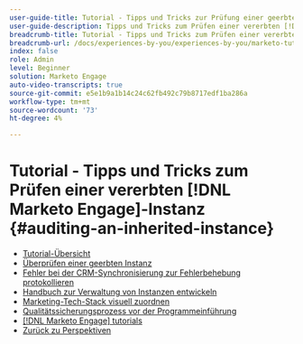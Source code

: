 ```yaml
---
user-guide-title: Tutorial - Tipps und Tricks zur Prüfung einer geerbten Instanz
user-guide-description: Tipps und Tricks zum Prüfen einer vererbten [!DNL Marketo Engage] Instanz
breadcrumb-title: Tutorial - Tipps und Tricks zum Prüfen einer vererbten [!DNL Marketo Engage] Instanz
breadcrumb-url: /docs/experiences-by-you/experiences-by-you/marketo-tutorial-inherited-instance/overview.html
index: false
role: Admin
level: Beginner
solution: Marketo Engage
auto-video-transcripts: true
source-git-commit: e5e1b9a1b14c24c62fb492c79b8717edf1ba286a
workflow-type: tm+mt
source-wordcount: '73'
ht-degree: 4%

---
```



# Tutorial - Tipps und Tricks zum Prüfen einer vererbten [!DNL Marketo Engage]-Instanz {#auditing-an-inherited-instance}

+ [Tutorial-Übersicht](/help/marketo-tutorial-inherited-instance/overview.md)
+ [Überprüfen einer geerbten Instanz](/help/marketo-tutorial-inherited-instance/audit-an-inherted-instance.md)
+ [Fehler bei der CRM-Synchronisierung zur Fehlerbehebung protokollieren](/help/marketo-tutorial-inherited-instance/log-crm-sync-errors-for-easy-troubleshooting.md)
+ [Handbuch zur Verwaltung von Instanzen entwickeln](/help/marketo-tutorial-inherited-instance/develop-an-instance-governance-guide.md)
+ [Marketing-Tech-Stack visuell zuordnen](/help/marketo-tutorial-inherited-instance/create-a-visual-data-flow-diagram.md)
+ [Qualitätssicherungsprozess vor der Programmeinführung](/help/marketo-tutorial-inherited-instance/essential-program-pre-launch-qa.md)
+ [[!DNL Marketo Engage] tutorials](https://experienceleague.adobe.com/docs/marketo-learn/tutorials/overview.html?lang=de)
+ [Zurück zu Perspektiven](https://experienceleague.adobe.com/en/perspectives#f-el_product=Marketo%20Engage&amp;aq=((%40el_contenttype%20NOT%20%22Community%7CUser%22)%20AND%20(%40el_contenttype%3D%22perspective%22)))